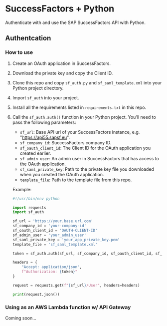 # SuccessFactors + Python
Authenticate with and use the SAP SuccessFactors API with Python.

## Authentcation

### How to use

1. Create an OAuth application in SuccessFactors.
2. Download the private key and copy the Client ID.
3. Clone this repo and copy `sf_auth.py` and `sf_saml_template.xml` into your Python project directory.
4. Import `sf_auth` into your project.
5. Install all the requirements listed in `requirements.txt` in this repo.
6. Call the `sf_auth.auth()` function in your Python project. You'll need to pass the following parameters:
    - `sf_url`: Base API url of your SuccessFactors instance, e.g. "https://api55.sapsf.eu".
    - `sf_company_id`: SuccessFactors company ID.
    - `sf_oauth_client_id`: The Client ID for the OAuth application you created earlier.
    - `sf_admin_user`: An admin user in SuccessFactors that has access to the OAuth application.
    - `sf_saml_private_key`: Path to the private key file you downloaded when you created the OAuth application.
    - `template_file`: Path to the template file from this repo.

    Example:
    ``` python
    #!/usr/bin/env python

    import requests
    import sf_auth

    sf_url = 'https://your.base.url.com'
    sf_company_id = 'your-company-id'
    sf_oauth_client_id = 'OAUTH-CLIENT-ID'
    sf_admin_user = 'your_admin_user'
    sf_saml_private_key = 'your_app_private_key.pem'
    template_file = 'sf_saml_template.xml'

    token = sf_auth.auth(sf_url, sf_company_id, sf_oauth_client_id, sf_admin_user, sf_saml_private_key, sf_saml_template)

    headers = {
        "Accept: application/json",
        f"Authorization: {token}"
    }

    request = requests.get(f"{sf_url}/User", headers=headers)

    print(request.json())
    ```

### Using as an AWS Lambda function w/ API Gateway

Coming soon...